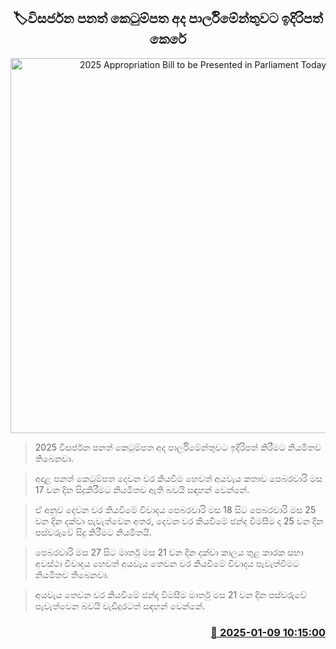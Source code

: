 <p align='center'><b><h2 align='center' title='2025 Appropriation Bill to be Presented in Parliament Today'>🏷විසර්ජන පනත් කෙටුම්පත අද පාර්ලිමේන්තුවට ඉදිරිපත් කෙරේ</h2></b></p>
<p align='center'><img src='https://helakuru.sgp1.cdn.digitaloceanspaces.com/esana/images/lib/parliment-new-01[1].jpg' width='600' alt='2025 Appropriation Bill to be Presented in Parliament Today'></p>

> 2025 විසර්ජන පනත් කෙටුම්පත අද පාර්ලිමේන්තුවට ඉදිරිපත් කිරීමට නියමිතව තිබෙනවා.

> අදාළ පනත් කෙටුම්පත දෙවන වර කියවීම හෙවත් අයවැය කතාව පෙබරවාරි මස 17 වන දින සිදුකිරීමට නියමිතව ඇති බවයි සඳහන් වෙන්නේ.

> ඒ අනුව දෙවන වර කියවීමේ විවාදය පෙබරවාරි මස 18 සිට පෙබරවාරි මස 25 වන දින දක්වා පැවැත්වෙන අතර, දෙවන වර කියවීමේ ඡන්ද විමසීම ද 25 වන දින පස්වරුවේ සිදු කිරීමට නියමිතයි.

> පෙබරවාරි මස 27 සිට මාර්තු මස 21 වන දින දක්වා කාලය තුළ කාරක සභා අවස්ථා විවාදය හෙවත් අයවැය තෙවන වර කියවීමේ විවාදය පැවැත්වීමට නියමිතව තිබෙනවා.

> අයවැය තෙවන වර කියවීමේ ඡන්ද විමසීම මාර්තු මස 21 වන දින පස්වරුවේ පැවැත්වෙන බවයි වැඩිදුරටත් සඳහන් වෙන්නේ. 



<h3 align='right'><a href='https://www.helakuru.lk/esana/p/106452/'>📅 2025-01-09 10:15:00</a></h3>
